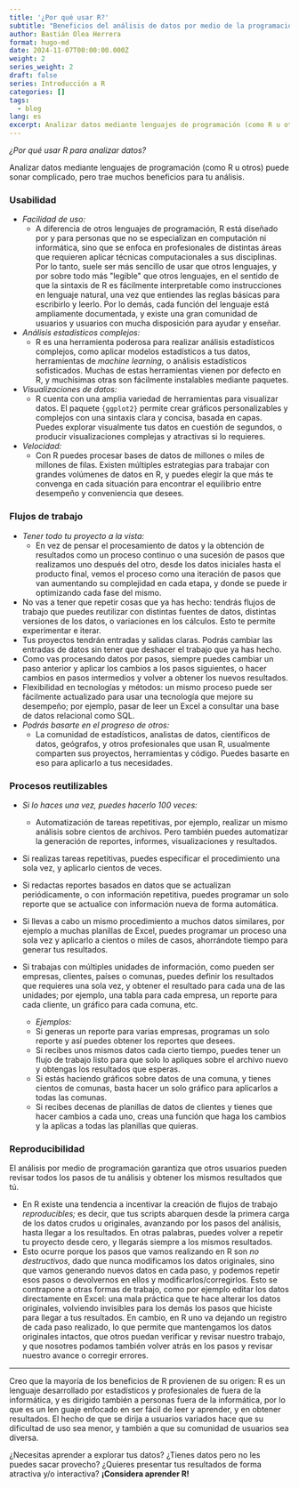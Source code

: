 ```yaml
---
title: '¿Por qué usar R?'
subtitle: "Beneficios del análisis de datos por medio de la programación en R"
author: Bastián Olea Herrera
format: hugo-md
date: 2024-11-07T00:00:00.000Z
weight: 2
series_weight: 2
draft: false
series: Introducción a R
categories: []
tags: 
  - blog
lang: es
excerpt: Analizar datos mediante lenguajes de programación (como R u otros) puede sonar complicado, pero trae muchos beneficios para tu análisis. Aquí te dejo algunas de las razones principales.
---
```


_¿Por qué usar R para analizar datos?_

Analizar datos mediante lenguajes de programación (como R u otros) puede sonar complicado, pero trae muchos beneficios para tu análisis.

### Usabilidad
- _Facilidad de uso:_
  - A diferencia de otros lenguajes de programación, R está diseñado por y para personas que no se especializan en computación ni informática, sino que se enfoca en profesionales de distintas áreas que requieren aplicar técnicas computacionales a sus disciplinas. Por lo tanto, suele ser más sencillo de usar que otros lenguajes, y por sobre todo más "legible" que otros lenguajes, en el sentido de que la sintaxis de R es fácilmente interpretable como instrucciones en lenguaje natural, una vez que entiendes las reglas básicas para escribirlo y leerlo. Por lo demás, cada función del lenguaje está ampliamente documentada, y existe una gran comunidad de usuarios y usuarios con mucha disposición para ayudar y enseñar.
- _Análisis estadísticos complejos:_ 
  - R es una herramienta poderosa para realizar análisis estadísticos complejos, como aplicar modelos estadísticos a tus datos, herramientas de _machine learning,_ o análisis estadísticos sofisticados. Muchas de estas herramientas vienen por defecto en R, y muchísimas otras son fácilmente instalables mediante paquetes.
- _Visualizaciones de datos:_
  - R cuenta con una amplia variedad de herramientas para visualizar datos. El paquete `{ggplot2}` permite crear gráficos personalizables y complejos con una sintaxis clara y concisa, basada en capas. Puedes explorar visualmente tus datos en cuestión de segundos, o producir visualizaciones complejas y atractivas si lo requieres.
- _Velocidad:_
  - Con R puedes procesar bases de datos de millones o miles de millones de filas. Existen múltiples estrategias para trabajar con grandes volúmenes de datos en R, y puedes elegir la que más te convenga en cada situación para encontrar el equilibrio entre desempeño y conveniencia que desees.



### Flujos de trabajo
- _Tener todo tu proyecto a la vista:_
  - En vez de pensar el procesamiento de datos y la obtención de resultados como un proceso continuo o una sucesión de pasos que realizamos uno después del otro, desde los datos iniciales hasta el producto final, vemos el proceso como una iteración de pasos que van aumentando su complejidad en cada etapa, y donde se puede ir optimizando cada fase del mismo.
- No vas a tener que repetir cosas que ya has hecho: tendrás flujos de trabajo que puedes reutilizar con distintas fuentes de datos, distintas versiones de los datos, o variaciones en los cálculos. Esto te permite experimentar e iterar.
- Tus proyectos tendrán entradas y salidas claras. Podrás cambiar las entradas de datos sin tener que deshacer el trabajo que ya has hecho.
- Como vas procesando datos por pasos, siempre puedes cambiar un paso anterior y aplicar los cambios a los pasos siguientes, o hacer cambios en pasos intermedios y volver a obtener los nuevos resultados.
- Flexibilidad en tecnologías y métodos: un mismo proceso puede ser fácilmente actualizado para usar una tecnología que mejore su desempeño; por ejemplo, pasar de leer un Excel a consultar una base de datos relacional como SQL. 
- _Podrás basarte en el progreso de otros:_
  - La comunidad de estadísticos, analistas de datos, científicos de datos, geógrafos, y otros profesionales que usan R, usualmente comparten sus proyectos, herramientas y código. Puedes basarte en eso para aplicarlo a tus necesidades.

### Procesos reutilizables
- _Si lo haces una vez, puedes hacerlo 100 veces:_
  - Automatización de tareas repetitivas, por ejemplo, realizar un mismo análisis sobre cientos de archivos. Pero también puedes automatizar la generación de reportes, informes, visualizaciones y resultados.

- Si realizas tareas repetitivas, puedes especificar el procedimiento una sola vez, y aplicarlo cientos de veces.
- Si redactas reportes basados en datos que se actualizan periódicamente, o con información repetitiva, puedes programar un solo reporte que se actualice con información nueva de forma automática.
- Si llevas a cabo un mismo procedimiento a muchos datos similares, por ejemplo a muchas planillas de Excel, puedes programar un proceso una sola vez y aplicarlo a cientos o miles de casos, ahorrándote tiempo para generar tus resultados.
- Si trabajas con múltiples unidades de información, como pueden ser empresas, clientes, países o comunas, puedes definir los resultados que requieres una sola vez, y obtener el resultado para cada una de las unidades; por ejemplo, una tabla para cada empresa, un reporte para cada cliente, un gráfico para cada comuna, etc.
    - _Ejemplos:_
    - Si generas un reporte para varias empresas, programas un solo reporte y así puedes obtener los reportes que desees. 
    - Si recibes unos mismos datos cada cierto tiempo, puedes tener un flujo de trabajo listo para que solo lo apliques sobre el archivo nuevo y obtengas los resultados que esperas.
    - Si estás haciendo gráficos sobre datos de una comuna, y tienes cientos de comunas, basta hacer un solo gráfico para aplicarlos a todas las comunas.
    - Si recibes decenas de planillas de datos de clientes y tienes que hacer cambios a cada uno, creas una función que haga los cambios y la aplicas a todas las planillas que quieras.

### Reproducibilidad
El análisis por medio de programación garantiza que otros usuarios pueden revisar todos los pasos de tu análisis y obtener los mismos resultados que tú.

- En R existe una tendencia a incentivar la creación de flujos de trabajo _reproducibles;_ es decir, que tus scripts abarquen desde la primera carga de los datos crudos u originales, avanzando por los pasos del análisis, hasta llegar a los resultados. En otras palabras, puedes volver a repetir tu proyecto desde cero, y llegarás siempre a los mismos resultados. 
- Esto ocurre porque los pasos que vamos realizando en R son _no destructivos_, dado que nunca modificamos los datos originales, sino que vamos generando nuevos datos en cada paso, y podemos repetir esos pasos o devolvernos en ellos y modificarlos/corregirlos. Esto se contrapone a otras formas de trabajo, como por ejemplo editar los datos directamente en Excel: una mala práctica que te hace alterar los datos originales, volviendo invisibles para los demás los pasos que hiciste para llegar a tus resultados. En cambio, en R uno va dejando un registro de cada paso realizado, lo que permite que mantengamos los datos originales intactos, que otros puedan verificar y revisar nuestro trabajo, y que nosotres podamos también volver atrás en los pasos y revisar nuestro avance o corregir errores.


----

Creo que la mayoría de los beneficios de R provienen de su origen: R es un lenguaje desarrollado por estadísticos y profesionales de fuera de la informática, y es dirigido también a personas fuera de la informática, por lo que es un len guaje enfocado en ser fácil de leer y aprender, y en obtener resultados. El hecho de que se dirija a usuarios variados hace que su dificultad de uso sea menor, y también a que su comunidad de usuarios sea diversa.

¿Necesitas aprender a explorar tus datos?
¿Tienes datos pero no les puedes sacar provecho?
¿Quieres presentar tus resultados de forma atractiva y/o interactiva? **¡Considera aprender R!**
